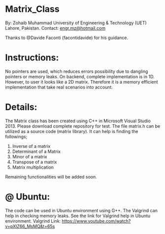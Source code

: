 # Matrix_Class

By: Zohaib Muhammad
University of Engineering & Technology (UET)
Lahore, Pakistan.
Contact: engr.mz@hotmail.com

Thanks to @Davide Faconti (facontidavide) for his guidance.





Instructions:
============
No pointers are used, which reduces errors possibility due to dangling pointers or memory leaks. On backend, complete implementation is in 1D. However, to user it looks like a 2D matrix. Therefore it is a memory efficient implementation that take real scenarios into account. 

Details: 
=======
The Matrix class has been created using C++ in Microsoft Visual Studio 2013. Please download complete repository for test. The file matrix.h can be utilized as a source code (matrix library). It can help is finding the followings;

1. Inverse of a matrix
2. Determinant of a Matrix
3. Minor of a matrix
4. Transpose of a matrix
5. Matrix multiplication

Remaining functionalities will be added soon. 

@ Ubuntu:
========
The code can be used in Ubuntu environment using G++. The Valgrind can help in checking memory leaks. See the link for Valgrind help in Ubuntu environment.
Valgrind Link: https://www.youtube.com/watch?v=pXIZ66_MsMQ&t=65s
